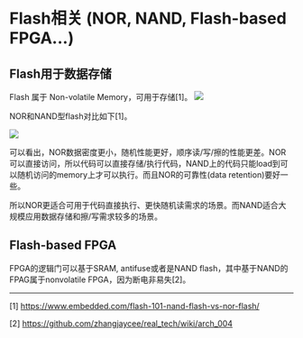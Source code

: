 # Flash相关 (NOR, NAND, Flash-based FPGA...)


## Flash用于数据存储

Flash 属于 Non-volatile Memory，可用于存储[1]。
![](https://www.embedded.com/wp-content/uploads/contenteetimes-images-design-embedded-2018-fl-1-f1.jpg)

NOR和NAND型flash对比如下[1]。

![](https://www.embedded.com/wp-content/uploads/contenteetimes-images-design-embedded-2018-fl-1-t1.jpg)

可以看出，NOR数据密度更小，随机性能更好，顺序读/写/擦的性能更差。NOR可以直接访问，所以代码可以直接存储/执行代码，NAND上的代码只能load到可以随机访问的memory上才可以执行。而且NOR的可靠性(data retention)要好一些。

所以NOR更适合可用于代码直接执行、更快随机读需求的场景。而NAND适合大规模应用数据存储和擦/写需求较多的场景。

## Flash-based FPGA

FPGA的逻辑门可以基于SRAM, antifuse或者是NAND flash，其中基于NAND的FPAG属于nonvolatile FPGA，因为断电非易失[2]。

---
[1] https://www.embedded.com/flash-101-nand-flash-vs-nor-flash/

[2] https://github.com/zhangjaycee/real_tech/wiki/arch_004

